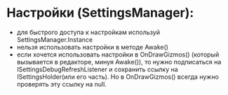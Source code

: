 ﻿# Настройки (SettingsManager):

- для быстрого доступа к настройкам используй SettingsManager.Instance
- нельзя использовать настройки в методе Awake()
- если хочется использовать настройки в OnDrawGizmos() (который вызывается в редакторе, минуя Awake()), то нужно подписаться на ISettingsDebugRefreshListener и сохранить ссылку на ISettingsHolder(или
  его часть). Но в OnDrawGizmos() всегда нужно проверять эту ссылку на null.
